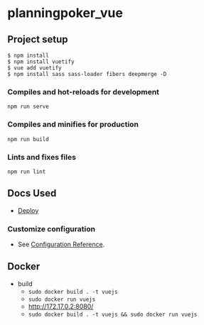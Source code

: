 # planningpoker_vue

## Project setup

```
$ npm install
$ npm install vuetify
$ vue add vuetify
$ npm install sass sass-loader fibers deepmerge -D
```


### Compiles and hot-reloads for development
```
npm run serve
```

### Compiles and minifies for production
```
npm run build
```

### Lints and fixes files
```
npm run lint
```

## Docs Used
* [Deploy](https://medium.com/tableless/fazendo-deploy-de-apps-vue-webpack-no-heroku-89340028a88e)

### Customize configuration
* See [Configuration Reference](https://cli.vuejs.org/config/).



## Docker
* build
  * ```sudo docker build . -t vuejs```
  * ```sudo docker run vuejs```
  * http://172.17.0.2:8080/
  * ```sudo docker build . -t vuejs && sudo docker run vuejs```